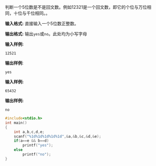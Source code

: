 判断一个5位数是不是回文数。例如12321是一个回文数，即它的个位与万位相同，十位与千位相同。。

**输入格式:**
直接输入一个5位数正整数。

**输出格式:**
输出`yes`或`no`。此处均为小写字母

**输入样例:**

`12521`

**输出样例**:

`yes`

**输入样例:**

`65432`

**输出样例:**

`no`

```c
#include<stdio.h>
int main()
{
    int a,b,c,d,e;
    scanf("%1d%1d%1d%1d%1d",&a,&b,&c,&d,&e);
    if(a==e && b==d)
        printf("yes");
    else
        printf("no");
}
```